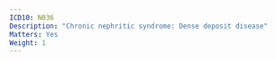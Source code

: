 ```yaml
---
ICD10: N036
Description: "Chronic nephritic syndrome: Dense deposit disease"
Matters: Yes
Weight: 1
---
```


